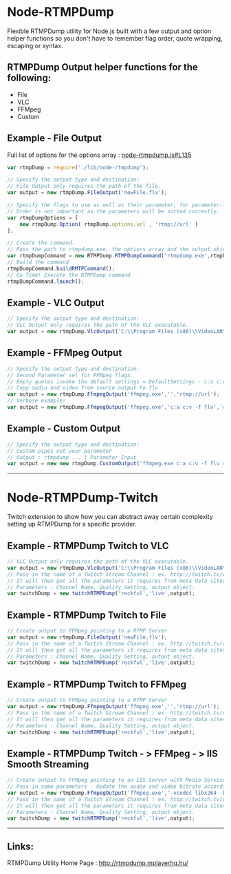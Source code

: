 Node-RTMPDump
=============

Flexible RTMPDump utility for Node.js built with a few output and option helper functions so you don't have to remember flag order, quote wrapping, escaping or syntax.

RTMPDump Output helper functions for the following:
---
 - File 
 - VLC
 - FFMpeg
 - Custom

Example - File Output
---

Full list of options for the options array : [node-rtmpdump.js#L135](https://github.com/f0xy/Node-RTMPDump/blob/master/lib/node-rtmpdump.js#L135)

```javascript
var rtmpDump = require('./lib/node-rtmpdump');

// Specify the output type and destination:
// File Output only requires the path of the file.
var output = new rtmpDump.FileOutput('newFile.flv');

// Specify the flags to use as well as their parameter, for parameter-less flags omit the value.
// Order is not important as the parameters will be sorted correctly.
var rtmpDumpOptions = [
    new rtmpDump.Option( rtmpDump.options.url , 'rtmp://url' )
];

// Create the command.
// Pass the path to rtmpdump.exe, the options array and the output object.
var rtmpDumpCommand = new RTMPDump.RTMPDumpCommand('rtmpdump.exe',rtmpDumpOptions,output);
// Build the command
rtmpDumpCommand.buildRMTPCommand();
// Go Time! Execute the RTMPDump command
rtmpDumpCommand.launch();
```

Example - VLC Output
---
```javascript
// Specify the output type and destination:
// VLC Output only requires the path of the VLC executable.
var output = new rtmpDump.VlcOutput('C:\\Program Files (x86)\\VideoLAN\\VLC\\vlc.exe');
```

Example - FFMpeg Output
---
```javascript
// Specify the output type and destination:
// Second Parameter set for FFMpeg flags.
// Empty quotes invoke the default settings = DefaultSettings - c:a c:v -f flv
// Copy audio and video from source output to flv
var output = new rtmpDump.FfmpegOutput('ffmpeg.exe','','rtmp://url');
// Verbose example:
var output = new rtmpDump.FfmpegOutput('ffmpeg.exe','c:a c:v -f flv','rtmp://url');
```

Example - Custom Output
---
```javascript
// Specify the output type and destination:
// Custom pipes out your parameter
// Output : rtmpdump ... | Parameter Input
var output = new new rtmpDump.CustomOutput('ffmpeg.exe c:a c:v -f flv rtmp://url');
```
----------------------------------------

Node-RTMPDump-Twitch
====================

Twitch extension to show how you can abstract away certain complexity setting up RTMPDump for a specific provider.

Example - RTMPDump Twitch to VLC
---

```javascript
// VLC Output only requires the path of the VLC executable.
var output = new rtmpDump.VlcOutput('C:\\Program Files (x86)\\VideoLAN\\VLC\\vlc.exe');
// Pass in the name of a Twitch Stream Channel : ex. http://twitch.tv/reckful
// It will then get all the parameters it requires from meta data sites and start RTMPDump with the output specified.
// Parameters : Channel Name, Quality Setting, output object.
var twitchDump = new twitchRTMPDump('reckful','live',output);
```

Example - RTMPDump Twitch to File
---

```javascript
// Create output to FFMpeg pointing to a RTMP Server
var output = new rtmpDump.FileOutput('newFile.flv');
// Pass in the name of a Twitch Stream Channel : ex. http://twitch.tv/reckful
// It will then get all the parameters it requires from meta data sites and start RTMPDump with the output specified.
// Parameters : Channel Name, Quality Setting, output object.
var twitchDump = new twitchRTMPDump('reckful','live',output);
```

Example - RTMPDump Twitch to FFMpeg
---

```javascript
// Create output to FFMpeg pointing to a RTMP Server
var output = new rtmpDump.FfmpegOutput('ffmpeg.exe','','rtmp://url');
// Pass in the name of a Twitch Stream Channel : ex. http://twitch.tv/reckful
// It will then get all the parameters it requires from meta data sites and start RTMPDump with the output specified.
// Parameters : Channel Name, Quality Setting, output object.
var twitchDump = new twitchRTMPDump('reckful','live',output);
```

Example - RTMPDump Twitch - > FFMpeg - > IIS Smooth Streaming
---

```javascript
// Create output to FFMpeg pointing to an IIS Server with Media Services Server
// Pass in some parameters - Update the audio and video bitrate accordingly. (Required by IIS to be verbose about the rates)
var output = new rtmpDump.FfmpegOutput('ffmpeg.exe','-vcodec libx264 -b:v 444k -acodec libvo_aacenc -ab 128k -ar 48000 -movflags isml+frag_keyframe -f ismv','http://localhost/livestream.isml/Streams(Encoder1)');
// Pass in the name of a Twitch Stream Channel : ex. http://twitch.tv/reckful
// It will then get all the parameters it requires from meta data sites and start RTMPDump with the output specified.
// Parameters : Channel Name, Quality Setting, output object.
var twitchDump = new twitchRTMPDump('reckful','live',output);
```

----------------------------------------

Links:
---

RTMPDump Utility Home Page : http://rtmpdump.mplayerhq.hu/


